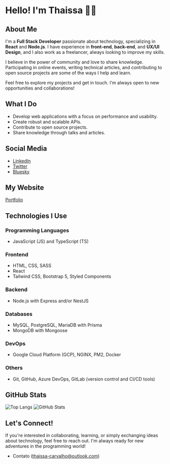 # Hello! I'm Thaissa 👋🏿

## About Me
I'm a **Full Stack Developer** passionate about technology, specializing in **React** and **Node.js**. I have experience in **front-end**, **back-end**, and **UX/UI Design**, and I also work as a freelancer, always looking to improve my skills.

I believe in the power of community and love to share knowledge. Participating in online events, writing technical articles, and contributing to open source projects are some of the ways I help and learn.

Feel free to explore my projects and get in touch. I'm always open to new opportunities and collaborations!

## What I Do
- Develop web applications with a focus on performance and usability.
- Create robust and scalable APIs.
- Contribute to open source projects.
- Share knowledge through talks and articles.

## Social Media
- [LinkedIn](https://www.linkedin.com/in/thaissacarvalho-ti/)
- [Twitter](https://twitter.com/thaissadev)
- [Bluesky](https://bsky.app/profile/bythaissa.com)

## My Website
[Portfolio](https://www.bythaissa.com/)

## Technologies I Use

### Programming Languages
- JavaScript (JS) and TypeScript (TS)

### Frontend
- HTML, CSS, SASS
- React
- Tailwind CSS, Bootstrap 5, Styled Components 

### Backend
- Node.js with Express and/or NestJS

### Databases
- MySQL, PostgreSQL, MariaDB with Prisma
- MongoDB with Mongoose

### DevOps
- Google Cloud Platform (GCP), NGINX, PM2, Docker

### Others
- Git, GitHub, Azure DevOps, GitLab (version control and CI/CD tools)

## GitHub Stats
![Top Langs](https://github-readme-stats.vercel.app/api/top-langs/?username=thaissacarvalho&layout=compact)
![GitHub Stats](https://github-readme-stats.vercel.app/api?username=thaissacarvalho&show_icons=true&count_private=true&hide=issues)

## Let's Connect!
If you're interested in collaborating, learning, or simply exchanging ideas about technology, feel free to reach out. I'm always ready for new adventures in the programming world!

- Contato (thaissa-carvalho@outlook.com) 
